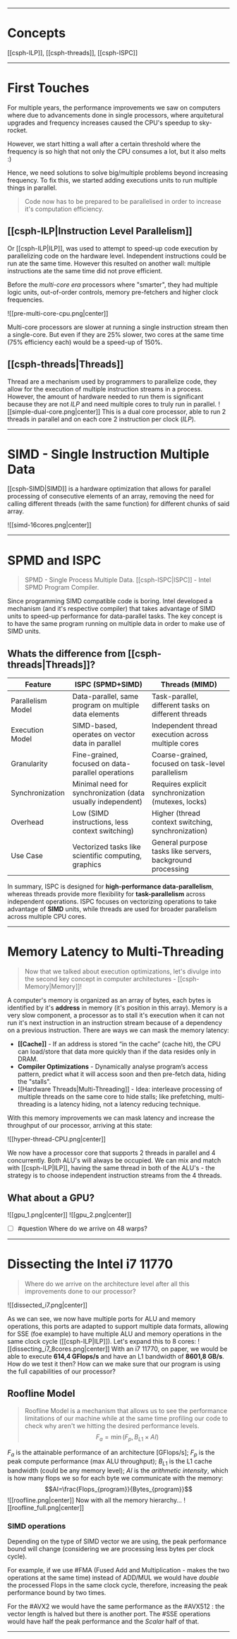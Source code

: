 ***
# Concepts
[[csph-ILP]], [[csph-threads]], [[csph-ISPC]]

***
# First Touches

For multiple years, the performance improvements we saw on computers where due to advancements done in single processors, where arquitetural upgrades and frequency increases caused the CPU's speedup to sky-rocket.

However, we start hitting a wall after a certain threshold where the frequency is so high that not only the CPU consumes a lot, but it also melts :)

Hence, we need solutions to solve big/multiple problems beyond increasing frequency. To fix this, we started adding executions units to run multiple things in parallel.

> Code now has to be prepared to be parallelised in order to increase it's computation efficiency. 
## [[csph-ILP|Instruction Level Parallelism]]

Or [[csph-ILP|ILP]], was used to attempt to speed-up code execution by parallelizing code on the hardware level. Independent instructions could be run ate the same time.
However this resulted on another wall: multiple instructions ate the same time did not prove efficient.

Before the *multi-core era* processors where "smarter", they had multiple logic units, out-of-order controls, memory pre-fetchers and higher clock frequencies.

![[pre-multi-core-cpu.png|center]]

Multi-core processors are slower at running a single instruction stream then a single-core.
But even if they are 25% slower, two cores at the same time (75% efficiency each) would be a speed-up of 150%.

## [[csph-threads|Threads]]

Thread are a mechanism used by programmers to parallelize code, they allow for the execution of multiple instruction streams in a process. However, the amount of hardware needed to run them is significant because they are not *ILP* and need multiple cores to truly run in parallel.
![[simple-dual-core.png|center]]
This is a dual core processor, able to run 2 threads in parallel and on each core 2 instruction per clock (*ILP*).
***
# SIMD - Single Instruction Multiple Data

[[csph-SIMD|SIMD]] is a hardware optimization that allows for parallel processing of consecutive elements of an array, removing the need for calling different threads (with the same function) for different chunks of said array.

![[simd-16cores.png|center]]
***
# SPMD and ISPC

> SPMD - Single Process Multiple Data.
> [[csph-ISPC|ISPC]] - Intel SPMD Program Compiler.

Since programming SIMD compatible code is boring. Intel developed a mechanism (and it's respective compiler) that takes advantage of SIMD units to speed-up performance for data-parallel tasks.
The key concept is to have the same program running on multiple data in order to make use of SIMD units.

## Whats the difference from [[csph-threads|Threads]]?

| Feature           | ISPC (SPMD+SIMD)                                            | Threads (MIMD)                                            |
| ----------------- | ----------------------------------------------------------- | --------------------------------------------------------- |
| Parallelism Model | Data-parallel, same program on multiple data elements       | Task-parallel, different tasks on different threads       |
| Execution Model   | SIMD-based, operates on vector data in parallel             | Independent thread execution across multiple cores        |
| Granularity       | Fine-grained, focused on data-parallel operations           | Coarse-grained, focused on task-level parallelism         |
| Synchronization   | Minimal need for synchronization (data usually independent) | Requires explicit synchronization (mutexes, locks)        |
| Overhead          | Low (SIMD instructions, less context switching)             | Higher (thread context switching, synchronization)        |
| Use Case          | Vectorized tasks like scientific computing, graphics        | General purpose tasks like servers, background processing |
In summary, ISPC is designed for **high-performance data-parallelism**, whereas threads provide more flexibility for **task-parallelism** across independent operations. ISPC focuses on vectorizing operations to take advantage of **SIMD** units, while threads are used for broader parallelism across multiple CPU cores.
***
# Memory Latency to Multi-Threading

> Now that we talked about execution optimizations, let's divulge into the second key concept in computer architectures - [[csph-Memory|Memory]]!

A computer's memory is organized as an array of bytes, each bytes is identified by it's **address** in memory (it's position in this array).
Memory is a very slow component, a processor as to stall it's execution when it can not run it's next instruction in an instruction stream because of a dependency on a previous instruction.
There are ways we can mask the memory latency:

- **[[Cache]]** - If an address is stored “in the cache” (cache hit), the CPU can load/store that data more quickly than if the data resides only in DRAM.
- **Compiler Optimizations** - Dynamically analyse program’s access pattern, predict what it will access soon and then pre-fetch data, hiding the "stalls".
- [[Hardware Threads|Multi-Threading]] - Idea: interleave processing of multiple threads on the same core to hide stalls; like prefetching, multi-threading is a latency hiding, not a latency reducing technique.

With this memory improvements we can mask latency and increase the throughput of our processor, arriving at this state:

![[hyper-thread-CPU.png|center]]

We now have a processor core that supports 2 threads in parallel and 4 concurrently. Both ALU's will always be occupied.
We can mix and match with [[csph-ILP|ILP]], having the same thread in both of the ALU's - the strategy is to choose independent instruction streams from the 4 threads.
## What about a GPU?
![[gpu_1.png|center]]
![[gpu_2.png|center]]
- [ ] #question Where do we arrive on 48 warps?
***
# Dissecting the Intel i7 11770

> Where do we arrive on the architecture level after all this improvements done to our processor?

![[dissected_i7.png|center]]

 As we can see, we now have multiple ports for ALU and memory operations, this ports are adapted to support multiple data formats, allowing for SSE (foe example) to have multiple ALU and memory operations in the same clock cycle ([[csph-ILP|ILP]]).
 Let's expand this to 8 cores:
 ![[dissecting_i7_8cores.png|center]]
 With an i7 11770, on paper, we would be able to execute **614,4 GFlops/s** and have an L1 bandwidth of **8601,8 GB/s**. How do we test it then? How can we make sure that our program is using the full capabilities of our processor?
## Roofline Model

> Roofline Model is a mechanism that allows us to see the performance limitations of our machine while at the same time profiling our code to check why aren't we hitting the desired performance levels.
$$
F_a = \min(F_p, B_{L1}\times AI)
$$

*$F_a$* is the attainable performance of an architecture \[GFlops/s\]; $F_p$ is the peak compute performance (max ALU throughput); $B_{L1}$ is the L1 cache bandwidth (could be any memory level);
$AI$ is the *arithmetic intensity*, which is how many flops we so for each byte we communicate with the memory:
$$AI=\frac{Flops_{program}}{Bytes_{program}}$$
![[roofline.png|center]]
Now with all the memory hierarchy…
![[roofline_full.png|center]]
### SIMD operations
Depending on the type of SIMD vector we are using, the peak performance bound will change (considering we are processing less bytes per clock cycle).

For example, if we use #FMA (Fused Add and Multiplication - makes the two operations at the same time) instead of ADD/MUL we would have *double* the processed Flops in the same clock cycle, therefore, increasing the peak performance bound by two times.

For the #AVX2 we would have the same performance as the #AVX512 : the vector length is halved but there is another port. The #SSE operations would have half the peak performance and the *Scalar* half of that.
***
